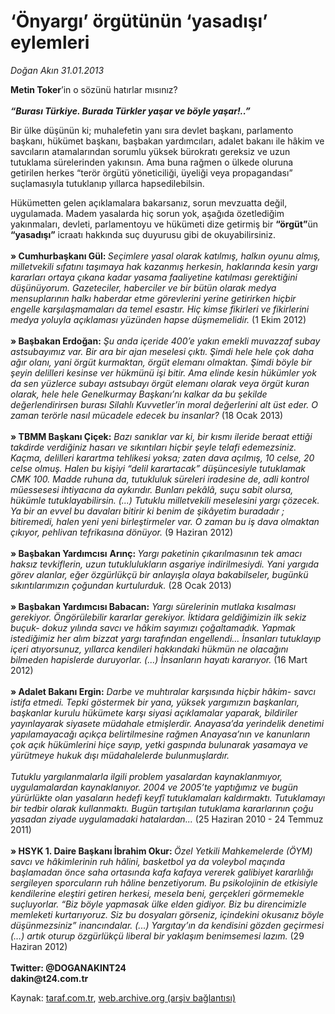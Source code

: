 # ‘Önyargı’ örgütünün ‘yasadışı’ eylemleri

*Doğan Akın 31.01.2013*

<div class="yazi"><p><b>Metin Toker</b>’in o sözünü hatırlar mısınız?<br/><br/><b><i>“Burası Türkiye. Burada Türkler yaşar ve böyle yaşar!..”</i></b></p>
<p>Bir ülke düşünün ki; muhalefetin yanı sıra devlet başkanı, parlamento başkanı, hükümet başkanı, başbakan yardımcıları, adalet bakanı ile hâkim ve savcıların atamalarından sorumlu yüksek bürokratı gereksiz ve uzun tutuklama sürelerinden yakınsın. Ama buna rağmen o ülkede oluruna getirilen herkes “terör örgütü yöneticiliği, üyeliği veya propagandası” suçlamasıyla tutuklanıp yıllarca hapsedilebilsin.</p>
<p>Hükümetten gelen açıklamalara bakarsanız, sorun mevzuatta değil, uygulamada. Madem yasalarda hiç sorun yok, aşağıda özetlediğim yakınmaları, devleti, parlamentoyu ve hükümeti dize getirmiş bir <b>“örgüt”</b>ün <b>“yasadışı”</b> icraatı hakkında suç duyurusu gibi de okuyabilirsiniz.<br/><br/><b>» Cumhurbaşkanı Gül: </b><i>Seçimlere yasal olarak katılmış, halkın oyunu almış, milletvekili sıfatını taşımaya hak kazanmış herkesin, haklarında kesin yargı kararları ortaya çıkana kadar yasama faaliyetine katılması gerektiğini düşünüyorum. Gazeteciler, haberciler ve bir bütün olarak medya mensuplarının halkı haberdar etme görevlerini yerine getirirken hiçbir engelle karşılaşmamaları da temel esastır. Hiç kimse fikirleri ve fikirlerini medya yoluyla açıklaması yüzünden hapse düşmemelidir.</i> (1 Ekim 2012)<br/><br/><b>» </b><b>Başbakan Erdoğan:</b> <i>Şu anda içeride 400’e yakın emekli muvazzaf subay astsubayımız var. Bir ara bir ajan meselesi çıktı. Şimdi hele hele çok daha ağır olanı, yani örgüt kurmaktan, örgüt elemanı olmaktan. Şimdi böyle bir şeyin delilleri kesinse ver hükmünü işi bitir. Ama elinde kesin hükümler yok da sen yüzlerce subayı astsubayı örgüt elemanı olarak veya örgüt kuran olarak, hele hele Genelkurmay Başkanı’nı kalkar da bu şekilde değerlendirirsen burası Silahlı Kuvvetler’in moral değerlerini alt üst eder. O zaman terörle nasıl mücadele edecek bu insanlar?</i> (18 Ocak 2013)<br/><br/><b>» TBMM Başkanı Çiçek:</b> <i>Bazı sanıklar var ki, bir kısmı ileride beraat ettiği takdirde verdiğiniz hasarı ve sıkıntıları hiçbir şeyle telafi edemezsiniz. Kaçma, delilleri karartma tehlikesi yoksa; zaten dava açılmış, 10 celse, 20 celse olmuş. Halen bu kişiyi “delil karartacak” düşüncesiyle tutuklamak CMK 100. Madde ruhuna da, tutukluluk süreleri iradesine de, adli kontrol müessesesi ihtiyacına da aykırıdır. Bunları pekâlâ, suçu sabit olursa, hükümle tutuklayabilirsin. (...) Tutuklu milletvekili meselesini yargı çözecek. Ya bir an evvel bu davaları bitirir ki benim de şikâyetim buradadır ; bitiremedi, halen yeni yeni birleştirmeler var. O zaman bu iş dava olmaktan çıkıyor, pehlivan tefrikasına dönüyor.</i> (9 Haziran 2012)<br/><br/><b>» Başbakan Yardımcısı</b> <b>Arınç: </b><i>Yargı paketinin çıkarılmasının tek amacı haksız tevkiflerin, uzun tutuklulukların asgariye indirilmesiydi. Yani yargıda görev alanlar, eğer özgürlükçü bir anlayışla olaya bakabilseler, bugünkü sıkıntılarımızın çoğundan kurtulurduk.</i> (28 Ocak 2013)<br/><br/><b>» Başbakan Yardımcısı Babacan:</b> <i>Yargı sürelerinin mutlaka kısalması gerekiyor. Öngörülebilir kararlar gerekiyor. İktidara geldiğimizin ilk sekiz buçuk- dokuz yılında savcı ve hâkim sayımızı çoğaltamadık. Yapmak istediğimiz her alım bizzat yargı tarafından engellendi... İnsanları tutuklayıp içeri atıyorsunuz, yıllarca kendileri hakkındaki hükmün ne olacağını bilmeden hapislerde duruyorlar. (...) İnsanların hayatı kararıyor.</i> (16 Mart 2012)<br/><br/><b>» Adalet Bakanı Ergin:</b> <i>Darbe ve muhtıralar karşısında hiçbir hâkim- savcı istifa etmedi. Tepki göstermek bir yana, yüksek yargımızın başkanları, başkanlar kurulu hükümete karşı siyasi açıklamalar yaparak, bildiriler yayınlayarak siyasete müdahale etmişlerdir. Anayasa’da yerindelik denetimi yapılamayacağı açıkça belirtilmesine rağmen Anayasa’nın ve kanunların çok açık hükümlerini hiçe sayıp, yetki gaspında bulunarak yasamaya ve yürütmeye hukuk dışı müdahalelerde bulunmuşlardır.<br/><br/></i><i>Tutuklu yargılanmalarla ilgili problem yasalardan kaynaklanmıyor, uygulamalardan kaynaklanıyor. 2004 ve 2005’te yaptığımız ve bugün yürürlükte olan yasaların hedefi keyfî tutuklamaları kaldırmaktı. Tutuklamayı bir tedbir olarak kullanmaktı. Bugün tartışılan tutuklama kararlarının çoğu yasadan ziyade uygulamadaki hatalardan...</i> (25 Haziran 2010 - 24 Temmuz 2011)<br/><br/><b>» HSYK 1. Daire Başkanı İbrahim Okur: </b><i>Özel Yetkili Mahkemelerde (ÖYM) savcı ve hâkimlerinin ruh hâlini, basketbol ya da voleybol maçında başlamadan önce saha ortasında kafa kafaya vererek galibiyet kararlılığı sergileyen sporcuların ruh hâline benzetiyorum. Bu psikolojinin de etkisiyle kendilerine eleştiri getiren herkesi, mesela beni, gerçekleri görmemekle suçluyorlar. “Biz böyle yapmasak ülke elden gidiyor. Biz bu direncimizle memleketi kurtarıyoruz. Siz bu dosyaları görseniz, içindekini okusanız böyle düşünmezsiniz” inancındalar. (...) Yargıtay’ın da kendisini gözden geçirmesi (…) artık oturup özgürlükçü liberal bir yaklaşım benimsemesi lazım.</i> (29 Haziran 2012)<br/><br/><b>Twitter: @DOGANAKINT24<br/></b><b>dakin@t24.com.tr</b></p>
</div>

Kaynak: [taraf.com.tr](http://www.taraf.com.tr/dogan-akin/makale-onyargi-orgutunun-yasadisi-eylemleri.htm), [web.archive.org (arşiv bağlantısı)](http://web.archive.org/web/20131231110137/http://www.taraf.com.tr/dogan-akin/makale-onyargi-orgutunun-yasadisi-eylemleri.htm)
